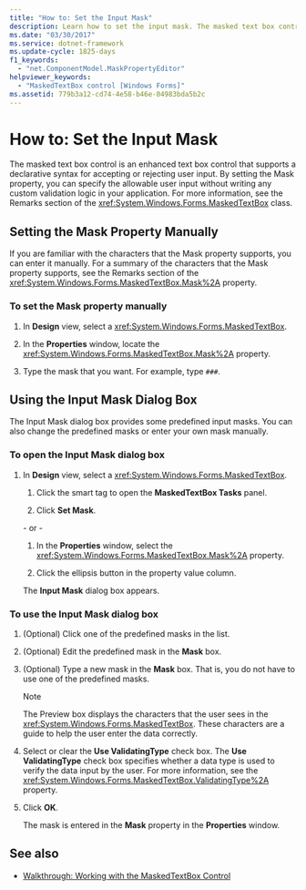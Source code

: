 ```yaml
---
title: "How to: Set the Input Mask"
description: Learn how to set the input mask. The masked text box control is an enhanced text box control that supports a declarative syntax for accepting or rejecting user input.
ms.date: "03/30/2017"
ms.service: dotnet-framework
ms.update-cycle: 1825-days
f1_keywords:
  - "net.ComponentModel.MaskPropertyEditor"
helpviewer_keywords:
  - "MaskedTextBox control [Windows Forms]"
ms.assetid: 779b3a12-cd74-4e58-b46e-04983bda5b2c
---
```

# How to: Set the Input Mask

The masked text box control is an enhanced text box control that supports a declarative syntax for accepting or rejecting user input. By setting the Mask property, you can specify the allowable user input without writing any custom validation logic in your application. For more information, see the Remarks section of the <xref:System.Windows.Forms.MaskedTextBox> class.

## Setting the Mask Property Manually

If you are familiar with the characters that the Mask property supports, you can enter it manually. For a summary of the characters that the Mask property supports, see the Remarks section of the <xref:System.Windows.Forms.MaskedTextBox.Mask%2A> property.

### To set the Mask property manually

1. In **Design** view, select a <xref:System.Windows.Forms.MaskedTextBox>.

2. In the **Properties** window, locate the <xref:System.Windows.Forms.MaskedTextBox.Mask%2A> property.

3. Type the mask that you want. For example, type `###`.

## Using the Input Mask Dialog Box

The Input Mask dialog box provides some predefined input masks. You can also change the predefined masks or enter your own mask manually.

### To open the Input Mask dialog box

1. In **Design** view, select a <xref:System.Windows.Forms.MaskedTextBox>.

    1. Click the smart tag to open the **MaskedTextBox Tasks** panel.

    2. Click **Set Mask**.

     \- or -

    1. In the **Properties** window, select the <xref:System.Windows.Forms.MaskedTextBox.Mask%2A> property.

    2. Click the ellipsis button in the property value column.

     The **Input Mask** dialog box appears.

### To use the Input Mask dialog box

1. (Optional) Click one of the predefined masks in the list.

2. (Optional) Edit the predefined mask in the **Mask** box.

3. (Optional) Type a new mask in the **Mask** box. That is, you do not have to use one of the predefined masks.

    > [!NOTE]
    > The Preview box displays the characters that the user sees in the <xref:System.Windows.Forms.MaskedTextBox>. These characters are a guide to help the user enter the data correctly.

4. Select or clear the **Use ValidatingType** check box. The **Use ValidatingType** check box specifies whether a data type is used to verify the data input by the user. For more information, see the <xref:System.Windows.Forms.MaskedTextBox.ValidatingType%2A> property.

5. Click **OK**.

     The mask is entered in the **Mask** property in the **Properties** window.

## See also

- [Walkthrough: Working with the MaskedTextBox Control](walkthrough-working-with-the-maskedtextbox-control.md)
